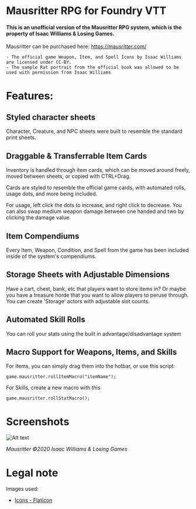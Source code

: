 # Mausritter RPG for Foundry VTT
#### This is an unofficial version of the Mausritter RPG system, which is the property of Isaac Williams & Losing Games.
Mausritter can be purchased here: https://mausritter.com/
```
- The official game Weapon, Item, and Spell Icons by Isaac Williams are licensed under CC-BY.
- The sample Rat portrait from the official book was allowed to be used with permission from Isaac Williams
```
# Features:
## Styled character sheets
Character, Creature, and NPC sheets were built to resemble the standard print sheets.


## Draggable & Transferrable Item Cards
Inventory is handled through item cards, which can be moved around freely, moved between sheets, or copied with CTRL+Drag.

Cards are styled to resemble the official game cards, with automated rolls, usage dots, and more being included.

For usage, left click the dots to increase, and right click to decrease. You can also swap medium weapon damage between one handed and two by clicking the damage value.

## Item Compendiums
Every Item, Weapon, Condition, and Spell from the game has been included inside of the system's compendiums.

## Storage Sheets with Adjustable Dimensions
Have a cart, chest, bank, etc that players want to store items in? Or maybe you have a treasure horde that you want to allow players to peruse through. You can create 'Storage' actors with adjustable slot counts.

## Automated Skill Rolls
You can roll your stats using the built in advantage/disadvantage system

## Macro Support for Weapons, Items, and Skills
For items, you can simply drag them into the hotbar, or use this script:

```
game.mausritter.rollItemMacro("itemName");
```
For Skills, create a new macro with this
```
game.mausritter.rollStatMacro();
```

# Screenshots
![Alt text](https://i.imgur.com/4PYBj8X.jpg "Game Example")

_Mausritter ©2020 Isaac Williams & Losing Games_

# Legal note
Images used:
- [Icons - Flaticon](https://www.flaticon.com)